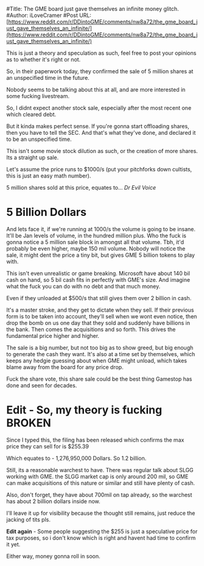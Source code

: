 #Title: The GME board just gave themselves an infinite money glitch.
#Author: iLoveCramer
#Post URL: [https://www.reddit.com/r/DDintoGME/comments/nw8a72/the_gme_board_just_gave_themselves_an_infinite/](https://www.reddit.com/r/DDintoGME/comments/nw8a72/the_gme_board_just_gave_themselves_an_infinite/)


This is just a theory and speculation as such, feel free to post your opinions as to whether it's right or not. 

So, in their paperwork today, they confirmed the sale of 5 million shares at an unspecified time in the future.

Nobody seems to be talking about this at all, and are more interested in some fucking livestream.

So, I didnt expect another stock sale, especially after the most recent one which cleared debt.

But it kinda makes perfect sense. If you're gonna start offloading shares, then you have to tell the SEC. And that's what they've done, and declared it to be an unspecified time.

This isn't some movie stock dilution as such, or the creation of more shares. Its a straight up sale. 

Let's assume the price runs to $1000/s (put your pitchforks down cultists, this is just an easy math number).

5 million shares sold at this price, equates to...  *Dr Evil Voice*

# 5 Billion Dollars

And lets face it, if we're running at 1000/s the volume is going to be insane. It'll be Jan levels of volume, in the hundred million plus. Who the fuck is gonna notice a 5 million sale block in amongst all that volume. Tbh, it'd probably be even higher, maybe 150 mil volume. Nobody will notice the sale, it might dent the price a tiny bit, but gives GME 5 billion tokens to play with. 

This isn't even unrealistic or game breaking. Microsoft have about 140 bil cash on hand, so 5 bil cash fits in perfectly with GME's size. And imagine what the fuck you can do with no debt and that much money.

Even if they unloaded at $500/s that still gives them over 2 billion in cash. 

It's a master stroke, and they get to dictate when they sell. If their previous form is to be taken into account, they'll sell when we wont even notice, then drop the bomb on us one day that they sold and suddenly have billions in the bank. Then comes the acquisitions and so forth. This drives the fundamental price higher and higher. 

The sale is a big number, but not too big as to show greed, but big enough to generate the cash they want. It's also at a time set by themselves, which keeps any hedgie guessing about when GME might unload, which takes blame away from the board for any price drop. 

Fuck the share vote, this share sale could be the best thing Gamestop has done and seen for decades.

# Edit - So, my theory is fucking **BROKEN**

Since I typed this, the filing has been released which confirms the max price they can sell for is $255.39

Which equates to - 1,276,950,000 Dollars. So 1.2 billion.

Still, its a reasonable warchest to have. There was regular talk about SLGG working with GME. the SLGG market cap is only around 200 mil, so GME can make acquisitions of this nature or similar and still have plenty of cash.

Also, don't forget, they have about 700mil on tap already, so the warchest has about 2 billion dollars inside now.

I'll leave it up for visibility because the thought still remains, just reduce the jacking of tits pls.

**Edit again** - Some people suggesting the $255 is just a speculative price for tax purposes, so i don't know which is right and havent had time to confirm it yet.

Either way, money gonna roll in soon.